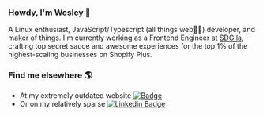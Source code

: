 ### Howdy, I'm Wesley 👋

A Linux enthusiast,  JavaScript/Typescript (all things web👨‍💻) developer, and maker of things. I'm currently working as a Frontend Engineer at [SDG.la](https://www.sdg.la/), crafting top secret sauce and awesome experiences for the top 1% of the highest-scaling businesses on Shopify Plus. 

### Find me elsewhere 🌎

- At my extremely outdated website [![Badge](https://img.shields.io/badge/-WesleyRyan.dev-blue?style=flat-square&link=https://www.wesleyryan.dev/)](https://www.wesleyryan.dev/) 
- Or on my relatively sparse [![Linkedin Badge](https://img.shields.io/badge/-LinkedIn-blue?style=flat-square&logo=Linkedin&logoColor=white&link=https://www.linkedin.com/in/wesley-white-dev/)](https://www.linkedin.com/in/wesley-white-dev/)

